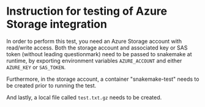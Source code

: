 # Instruction for testing of Azure Storage integration

In order to perform this test, you need an Azure Storage account
with read/write access.
Both the storage account and associated key or SAS token (without
leading questionmark) need to be
passed to snakemake at runtime, by exporting
environment variables `AZURE_ACCOUNT` and either `AZURE_KEY` or
`SAS_TOKEN`.

Furthermore, in the storage account, a container "snakemake-test"
needs to be created prior to running the test.

And lastly, a local file called `test.txt.gz` needs to be created.

